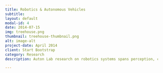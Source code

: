 ```yaml
---
title: Robotics & Autonomous Vehicles
subtitle: 
layout: default
modal-id: 4
date: 2014-07-15
img: treehouse.png
thumbnail: treehouse-thumbnail.png
alt: image-alt
project-date: April 2014
client: Start Bootstrap
category: Research
description: Auton Lab research on robotics systems spans perception, cognition, and actuation. Current applications contexts for our robotics reserach include autonomous trauma care robots as well as autonomous vehicles.

---
```

